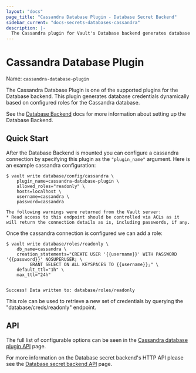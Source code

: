 ```yaml
---
layout: "docs"
page_title: "Cassandra Database Plugin - Database Secret Backend"
sidebar_current: "docs-secrets-databases-cassandra"
description: |-
  The Cassandra plugin for Vault's Database backend generates database credentials to access Cassandra.
---
```


# Cassandra Database Plugin

Name: `cassandra-database-plugin`

The Cassandra Database Plugin is one of the supported plugins for the Database
backend. This plugin generates database credentials dynamically based on
configured roles for the Cassandra database.

See the [Database Backend](/docs/secrets/databases/index.html) docs for more
information about setting up the Database Backend.

## Quick Start

After the Database Backend is mounted you can configure a cassandra connection
by specifying this plugin as the `"plugin_name"` argument. Here is an example
cassandra configuration:

```
$ vault write database/config/cassandra \
    plugin_name=cassandra-database-plugin \
    allowed_roles="readonly" \
    hosts=localhost \
    username=cassandra \
    password=cassandra

The following warnings were returned from the Vault server:
* Read access to this endpoint should be controlled via ACLs as it will return the connection details as is, including passwords, if any.
```

Once the cassandra connection is configured we can add a role:

```
$ vault write database/roles/readonly \
    db_name=cassandra \
    creation_statements="CREATE USER '{{username}}' WITH PASSWORD '{{password}}' NOSUPERUSER; \
         GRANT SELECT ON ALL KEYSPACES TO {{username}};" \
    default_ttl="1h" \
    max_ttl="24h"


Success! Data written to: database/roles/readonly
```

This role can be used to retrieve a new set of credentials by querying the
"database/creds/readonly" endpoint.

## API

The full list of configurable options can be seen in the [Cassandra database
plugin API](/api/secret/databases/cassandra.html) page.

For more information on the Database secret backend's HTTP API please see the [Database secret
backend API](/api/secret/databases/index.html) page.
